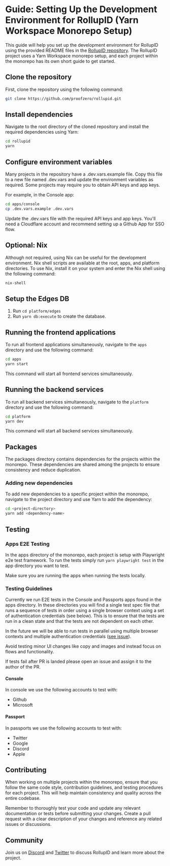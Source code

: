 # Guide: Setting Up the Development Environment for RollupID (Yarn Workspace Monorepo Setup)

This guide will help you set up the development environment for RollupID using the provided README files in the [RollupID repository](https://github.com/proofzero/rollupid). The RollupID project uses a Yarn Workspace monorepo setup, and each project within the monorepo has its own short guide to get started.

## Clone the repository

First, clone the repository using the following command:

```bash
git clone https://github.com/proofzero/rollupid.git
```

## Install dependencies

Navigate to the root directory of the cloned repository and install the required dependencies using Yarn:

```bash
cd rollupid
yarn
```

## Configure environment variables

Many projects in the repository have a .dev.vars.example file. Copy this file to a new file named .dev.vars and update the environment variables as required. Some projects may require you to obtain API keys and app keys.

For example, in the Console app:

```bash
cd apps/console
cp .dev.vars.example .dev.vars
```

Update the .dev.vars file with the required API keys and app keys. You'll need a Cloudflare account and recommend setting up a Github App for SSO flow.

## Optional: Nix

Although not required, using Nix can be useful for the development environment. Nix shell scripts are available at the root, apps, and platform directories. To use Nix, install it on your system and enter the Nix shell using the following command:

```bash
nix-shell
```

## Setup the Edges DB

1. Run `cd platform/edges`
2. Run `yarn db:execute` to create the database.

## Running the frontend applications

To run all frontend applications simultaneously, navigate to the `apps` directory and use the following command:

```bash
cd apps
yarn start
```

This command will start all frontend services simultaneously.

## Running the backend services

To run all backend services simultaneously, navigate to the `platform` directory and use the following command:

```bash
cd platform
yarn dev
```

This command will start all backend services simultaneously.

## Packages

The packages directory contains dependencies for the projects within the monorepo. These dependencies are shared among the projects to ensure consistency and reduce duplication.

### Adding new dependencies

To add new dependencies to a specific project within the monorepo, navigate to the project directory and use Yarn to add the dependency:

```bash
cd <project-directory>
yarn add <dependency-name>
```

## Testing

### Apps E2E Testing

In the apps directory of the monorepo, each project is setup with Playwright e2e test framework. To run the tests simply run `yarn playwright test` in the app directory you want to test.

Make sure you are running the apps when running the tests locally.

### Testing Guidelines

Currently we run E2E tests in the Console and Passports apps found in the apps directory. In these directories you will find a single test spec file that runs a sequence of tests in order using a single browser context using a set of authentication credentials (see below). This is to ensure that the tests are run in a clean state and that the tests are not dependent on each other.

In the future we will be able to run tests in parallel using multiple browser contexts and multiple authentication credentials ([see issue](https://github.com/proofzero/rollupid/issues/2123)).

Avoid testing minor UI changes like copy and images and instead focus on flows and functionality.

If tests fail after PR is landed please open an issue and assign it to the author of the PR.

#### Console

In console we use the following accounts to test with:

- Github
- Microsoft

#### Passport

In passports we use the following accounts to test with:

- Twitter
- Google
- Discord
- Apple

## Contributing

When working on multiple projects within the monorepo, ensure that you follow the same code style, contribution guidelines, and testing procedures for each project. This will help maintain consistency and quality across the entire codebase.

Remember to thoroughly test your code and update any relevant documentation or tests before submitting your changes. Create a pull request with a clear description of your changes and reference any related issues or discussions.

## Community

Join us on [Discord](https://discord.gg/rollupid) and [Twitter](https://twitter.com/rollupid) to discuss RollupID and learn more about the project.
